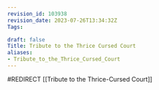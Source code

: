 ```yaml
---
revision_id: 103938
revision_date: 2023-07-26T13:34:32Z
Tags:

draft: false
Title: Tribute to the Thrice Cursed Court
aliases:
- Tribute_to_the_Thrice_Cursed_Court
---
```

#REDIRECT [[Tribute to the Thrice-Cursed Court]]